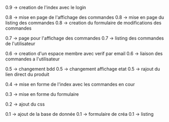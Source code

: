 0.9 -> creation de l'index avec le login

0.8 -> mise en page de l'affichage des commandes
0.8 -> mise en page du listing des commandes
0.8 -> creation du formulaire de modifications des commandes

0.7 -> page pour l'affichage des commandes
0.7 -> listing des commandes de l'utilisateur

0.6 -> creation d'un espace membre avec verif par email
0.6 -> liaison des commandes a l'utilisateur

0.5 -> changement bdd
0.5 -> changement affichage etat
0.5 -> rajout du lien direct du produit

0.4 -> mise en forme de l'index avec les commandes en cour

0.3 -> mise en forme du formulaire

0.2 -> ajout du css

0.1 -> ajout de la base de donnée
0.1 -> formulaire de créa
0.1 -> listing